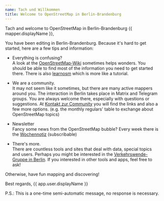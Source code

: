 ```yaml
---
name: Tach und Willkommen
title: Welcome to OpenStreetMap in Berlin-Brandenburg
---
```


Tach and welcome to OpenStreetMap in Berlin-Brandenburg {{ mapper.displayName }},

You have been editing in Berlin-Brandenburg. Because it's hard to get started, here are a few tips and information:

- Everything is confusing? <br>
A look at the [OpenStreetMap-Wiki](https://wiki.openstreetmap.org/) sometimes helps wonders. You should be able to find most of the information you need to get started there. There is also [learnosm](https://learnosm.org/) which is more like a tutorial.

- We are a community. <br>
It may not seem like it sometimes, but there are many active mappers around you. 
The interaction in Berlin takes place in Matrix and Telegram groups. 
You are always welcome there, especially with questions or suggestions.
At [Kontakt zur Community](https://wiki.openstreetmap.org/wiki/Berlin) you will find the links and also a few more options. (e.g. the monthly regulars' table to exchange about OpenStreetMap topics)

- Newsletter <br>
Fancy some news from the OpenStreetMap bubble? Every week there is the [Wochennotiz](https://www.weeklyosm.eu) (subscribable)

- There's more. <br>
There are countless tools and sites that deal with data, special topics and users. Perhaps you might be interested in the [Verkehrswende-Gruppe in Berlin](https://wiki.openstreetmap.org/wiki/Berlin/Verkehrswende). If you interested in other tools and apps, feel free to ask!

Otherwise, have fun mapping and discovering!

Best regards, {{ app.user.displayName }}

P.S.: This is a one-time semi-automatic message, no response is necessary.